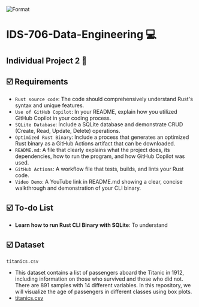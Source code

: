 ![Format](https://github.com/Suim-Park/Individual-Project-1/actions/workflows/format.yml/badge.svg)</br>
# IDS-706-Data-Engineering :computer:

## Individual Project 2 :page_facing_up:</br> 

## :ballot_box_with_check: Requirements
* `Rust source code`: The code should comprehensively understand Rust's syntax and unique features.
* `Use of GitHub Copilot`: In your README, explain how you utilized GitHub Copilot in your coding process.
* `SQLite Database`: Include a SQLite database and demonstrate CRUD (Create, Read, Update, Delete) operations.
* `Optimized Rust Binary`: Include a process that generates an optimized Rust binary as a GitHub Actions artifact that can be downloaded.
* `README.md`: A file that clearly explains what the project does, its dependencies, how to run the program, and how GitHub Copilot was used.
* `GitHub Actions`: A workflow file that tests, builds, and lints your Rust code.
* `Video Demo`: A YouTube link in README.md showing a clear, concise walkthrough and demonstration of your CLI binary.

## :ballot_box_with_check: To-do List
* __Learn how to run Rust CLI Binary with SQLite__: To understand</br>

## :ballot_box_with_check: Dataset
`titanics.csv`
  - This dataset contains a list of passengers aboard the Titanic in 1912, including information on those who survived and those who did not. There are 891 samples with 14 different variables. In this repository, we will visualize the age of passengers in different classes using box plots.</br>
  - [titanics.csv](https://github.com/suim-park/Mini-Project-9/raw/main/titanic.csv)